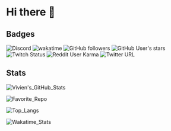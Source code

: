 # Hi there 👋
## Badges

![Discord](https://img.shields.io/discord/818449610090741771)
![wakatime](https://wakatime.com/badge/user/f80f0750-f2e7-475a-a857-7e891df542a1.svg)
![GitHub followers](https://img.shields.io/github/followers/vivimouret29)
![GitHub User's stars](https://img.shields.io/github/stars/vivimouret29)
![Twitch Status](https://img.shields.io/twitch/status/daftmob)
![Reddit User Karma](https://img.shields.io/reddit/user-karma/combined/NumerousBreakfast119)
![Twitter URL](https://img.shields.io/twitter/url?url=https%3A%2F%2Ftwitter.com%2Fjustviivs)

## Stats

![Vivien's_GitHub_Stats](https://github-readme-stats.vercel.app/api?username=vivimouret29&show_icons=true&theme=dark)

![Favorite_Repo](https://github-readme-stats.vercel.app/api/pin/?username=vivimouret29&repo=mast1_ai&theme=dark)

![Top_Langs](https://github-readme-stats.vercel.app/api/top-langs/?username=vivimouret29&langs_count=10&theme=dark&layout=compact)

![Wakatime_Stats](https://github-readme-stats.vercel.app/api/wakatime?username=vivimouret29&theme=dark&layout=default)


<!--
**vivimouret29/vivimouret29** is a ✨ _special_ ✨ repository because its `README.md` (this file) appears on your GitHub profile.

Here are some ideas to get you started:

- 🔭 I’m currently working on ...
- 🌱 I’m currently learning ...
- 👯 I’m looking to collaborate on ...
- 🤔 I’m looking for help with ...
- 💬 Ask me about ...
- 📫 How to reach me: ...
- 😄 Pronouns: ...
- ⚡ Fun fact: ...
-->
